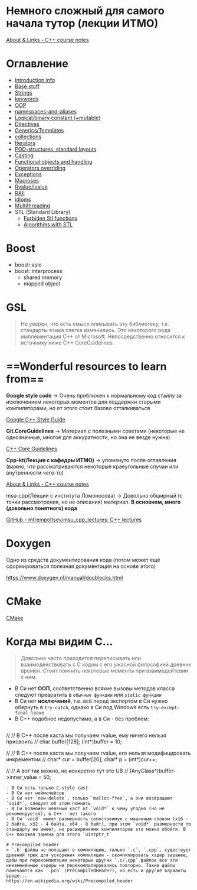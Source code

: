 # Немного сложный для самого начала тутор (лекции ИТМО)

[About & Links - C++ course notes](https://cpp-kt.github.io/cpp-notes/course.html)

# Оглавление
* [Introduction info](resources/info.md)
* [Base stuff](resources/base-stuff.md)
* [Strings](resources/strings.md)
* [keywords](keywords.md)
* [OOP](resources/oop.md)
* [namespaces-and-aliases](resources/namespaces-and-aliases.md)
* [Logical/binary constant (+mutable)](resources/logical-binary-immutability.md)
* [Directives](resources/directives.md)
* [Generics/Templates](resources/generics.md)
* [collections](resources/collections.md)
* [Iterators](resources/Iterators.md)
* [POD-structures, standard layouts](resources/pods-and-standard_layouts.md)
* [Casting](resources/cast.md)
* [Functional objects and handling](resources/functional.md)
* [Operators overriding](resources/operators-overriding.md)
* [Exceptions](resources/exceptions.md)
* [Macroses](resources/macro.md)
* [Rvalue/lvalue](resources/rvalue-lvalue.md)
* [RAII](resources/raii.md)
* [idioms](resources/idioms.md)
* [Multithreading](resources/multithreading.md)
* STL (Standard Library)
	* [Forbiden Stl functions ](resources/forbiden-stl-functions.md)
	* [Algorithms with STL](resources/stl-algorithms.md)

# Boost

- boost::asio
- boost::interprocess
    - shared memory
    - mapped object

# GSL

> Не уверен, что есть смысл описывать эту библиотеку, т.к. стандарты языка слегка изменились. Это некоторого рода имплементация С++ от Microsoft. Непосредственно относится к источнику ниже C++ CoreGuidelines.

# ==Wonderful resources to learn from==

**Google style code** → Очень приближен к нормальному код стайлу за исключением некоторых моментов для поддержки старыми компиляторами, но от этого стоит базово отталкиваться

[Google C++ Style Guide](https://google.github.io/styleguide/cppguide.html#Self_contained_Headers)

**Git.CoreGuidelines** → Материал с полезными советами (некоторые не однозначные, многое для аккуратности, но она не везде нужна)

[C++ Core Guidelines](https://isocpp.github.io/CppCoreGuidelines/CppCoreGuidelines)

**Cpp-kt(Лекции с кафедры ИТМО)** → упомянуто после оглавления (важно, что рассматриваются некоторые краеугольные случаи или внутренности чего-то)

[About & Links - C++ course notes](https://cpp-kt.github.io/cpp-notes/course.html)

msu-cpp(Лекции с института Ломоносова) → Довольно обширный (с точки рассмотрения, но не описания) материал. **В основном, много (довольно понятного) кода**

[GitHub - mtrempoltsev/msu_cpp_lectures: C++ lectures](https://github.com/mtrempoltsev/msu_cpp_lectures/tree/master)

# Doxygen
Одно из средств документирования кода (потом может ещё сформироваться полезная документация на основе этого)

https://www.doxygen.nl/manual/docblocks.html

# CMake
[CMake](resources/cmake.md)

# Когда мы видим С...
> Довольно часто приходится переписывать или взаимодействовать с С кодом с его ужасной философией древних времён. Стоит помнить некоторые моменты при взаимодейтсвии с ним.

- В Си нет **ООП**, соответственно всякие вызовы методов класса следуют превратить в `обычные функции` или `static функции`
- В Си нет **исключений**, т.е. всё перед экспортом в Си нужно обернуть в `try-catch`, однако в Си под Windows есть `try-except-final-leave`
- В С++ подобное недопустимо, а в Си - без проблем:
  ```cpp
//
// В С++ после каста мы получаем rvalue, ему ничего нельзя присвоить
//
char buffer[128];
(int*)buffer = 10;

//
// В С++ после каста мы получаем rvalue, его нельзя модифицировать инкрементом
//
char* cur = buffer[20];
char* p   = (int*)cur++;	

//
// А вот так можно, но конкретно тут это UB
//
(AnyClass*)buffer->inner_value = 50;   
  ```
- В Си есть только С-style cast
- В Си нет неймспейсов
- В Си нет `new-delete`, только `malloc-free`, а они возвращают `void*`, следует об этом помнить
- В Си возможен неявный каст от `void*` к чему угодно (но не рекомендуется), в С++ - нет такого
- В Си `void` имеет размерность сопоставимую с машинным словом (x16 - 2 байта, х32 - 4 байта, х64 - 8 байт), при этом `void*` размерности по стандарту не имеет, но расширениями компиляторов это можно обойти. В С++ похожая замена для этого `uintptr_t`

# Precompiled header
> `.h` файлы не попадают в компиляцию, только `.c`, `.cpp`, существует древний трюк для ускорения компиляции - скомпилировать хэдер заранее, дабы при перекомпиляции некоторых других `.c/.cpp` файлов все эти неизменённые хэдеры не перекомпилировались повторно. Такие файлы помечаются как `.pch` (PreCompiledHeader), но есть и другие варианты вроде...
https://en.wikipedia.org/wiki/Precompiled_header